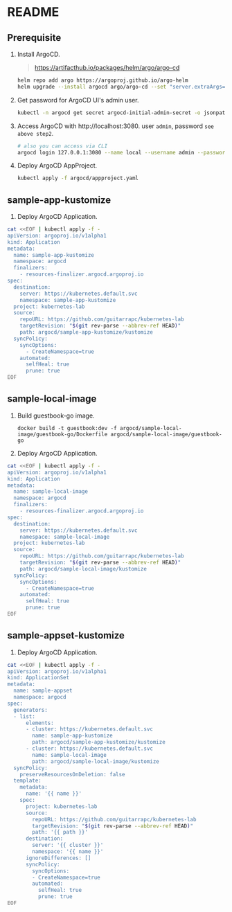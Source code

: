 # README

## Prerequisite

1. Install ArgoCD.

    > https://artifacthub.io/packages/helm/argo/argo-cd

    ```sh
    helm repo add argo https://argoproj.github.io/argo-helm
    helm upgrade --install argocd argo/argo-cd --set "server.extraArgs={--insecure}" --set server.extensions.enabled=true --set server.service.type=LoadBalancer --set server.service.servicePortHttp=3080 --set server.service.servicePortHttps=3443 -n argocd --create-namespace --wait
    ```

2. Get password for ArgoCD UI's admin user.

    ```sh
    kubectl -n argocd get secret argocd-initial-admin-secret -o jsonpath="{.data.password}" | base64 -d
    ```

3. Access ArgoCD with http://localhost:3080. user `admin`, password `see above step2`.

    ```sh
    # also you can access via CLI
    argocd login 127.0.0.1:3080 --name local --username admin --password "PASS"
    ```

4. Deploy ArgoCD AppProject.

    ```sh
    kubectl apply -f argocd/appproject.yaml
    ```

## sample-app-kustomize

1. Deploy ArgoCD Application.

```sh
cat <<EOF | kubectl apply -f -
apiVersion: argoproj.io/v1alpha1
kind: Application
metadata:
  name: sample-app-kustomize
  namespace: argocd
  finalizers:
    - resources-finalizer.argocd.argoproj.io
spec:
  destination:
    server: https://kubernetes.default.svc
    namespace: sample-app-kustomize
  project: kubernetes-lab
  source:
    repoURL: https://github.com/guitarrapc/kubernetes-lab
    targetRevision: "$(git rev-parse --abbrev-ref HEAD)"
    path: argocd/sample-app-kustomize/kustomize
  syncPolicy:
    syncOptions:
      - CreateNamespace=true
    automated:
      selfHeal: true
      prune: true
EOF
```


## sample-local-image

1. Build guestbook-go image.

    ```shell
    docker build -t guestbook:dev -f argocd/sample-local-image/guestbook-go/Dockerfile argocd/sample-local-image/guestbook-go
    ```

2. Deploy ArgoCD Application.

```sh
cat <<EOF | kubectl apply -f -
apiVersion: argoproj.io/v1alpha1
kind: Application
metadata:
  name: sample-local-image
  namespace: argocd
  finalizers:
    - resources-finalizer.argocd.argoproj.io
spec:
  destination:
    server: https://kubernetes.default.svc
    namespace: sample-local-image
  project: kubernetes-lab
  source:
    repoURL: https://github.com/guitarrapc/kubernetes-lab
    targetRevision: "$(git rev-parse --abbrev-ref HEAD)"
    path: argocd/sample-local-image/kustomize
  syncPolicy:
    syncOptions:
      - CreateNamespace=true
    automated:
      selfHeal: true
      prune: true
EOF
```

## sample-appset-kustomize

1. Deploy ArgoCD Application.

```sh
cat <<EOF | kubectl apply -f -
apiVersion: argoproj.io/v1alpha1
kind: ApplicationSet
metadata:
  name: sample-appset
  namespace: argocd
spec:
  generators:
  - list:
      elements:
      - cluster: https://kubernetes.default.svc
        name: sample-app-kustomize
        path: argocd/sample-app-kustomize/kustomize
      - cluster: https://kubernetes.default.svc
        name: sample-local-image
        path: argocd/sample-local-image/kustomize
  syncPolicy:
    preserveResourcesOnDeletion: false
  template:
    metadata:
      name: '{{ name }}'
    spec:
      project: kubernetes-lab
      source:
        repoURL: https://github.com/guitarrapc/kubernetes-lab
        targetRevision: "$(git rev-parse --abbrev-ref HEAD)"
        path: '{{ path }}'
      destination:
        server: '{{ cluster }}'
        namespace: '{{ name }}'
      ignoreDifferences: []
      syncPolicy:
        syncOptions:
        - CreateNamespace=true
        automated:
          selfHeal: true
          prune: true
EOF
```
